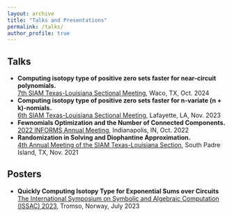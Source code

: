 ```yaml
---
layout: archive
title: "Talks and Presentations"
permalink: /talks/
author_profile: true
---
```


## Talks ##
* **Computing isotopy type of positive zero sets faster for near-circuit polynomials.**<br/>
  <a href="https://math.artsandsciences.baylor.edu/conferences/siam-conference">7th SIAM Texas-Louisiana Sectional Meeting<a/>, Waco, TX, Oct. 2024 
* **Computing isotopy type of positive zero sets faster for n-variate (n + k)-nomials.**<br/>
  <a href="https://userweb.ucs.louisiana.edu/~C00424602/SIAMTXLA2023/">6th SIAM Texas-Louisiana Sectional Meeting<a/>, Lafayette, LA, Nov. 2023
* **Fewnomials Optimization and the Number of Connected Components.**<br/>
  <a href="https://meetings.informs.org/wordpress/indianapolis2022/">2022 INFORMS Annual Meeting<a/>, Indianapolis, IN, Oct. 2022
* **Randomization in Solving and Diophantine Approximation.**<br/>
  <a href="https://faculty.utrgv.edu/eleftherios.gkioulekas/2021-siam-txla-meeting-spi/index.html#:~:text=The%20meeting%20will%20be%20held,conditions%20for%20work%20and%20collaboration.">4th Annual Meeting of the SIAM Texas-Louisiana Section<a/>, South Padre Island, TX, Nov. 2021

## Posters ##
* **Quickly Computing Isotopy Type for Exponential Sums over Circuits**<br/>
  <a href="https://www.issac-conference.org/2023/">The International Symposium on Symbolic and Algebraic Computation (ISSAC) 2023<a/>, Tromso, Norway, July 2023

